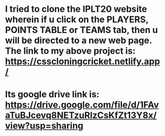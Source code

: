 # I tried to clone the IPLT20 website wherein if u click on the PLAYERS, POINTS TABLE or TEAMS tab, then u will be directed to a new web page. The link to my above project is: https://csscloningcricket.netlify.app/ 
# Its google drive link is: https://drive.google.com/file/d/1FAvaTuBJcevq8NETzuRlzCsKfZt13Y8x/view?usp=sharing
